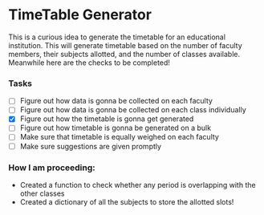 # TimeTable Generator
This is a curious idea to generate the timetable for an educational institution.
This will generate timetable based on the number of faculty members, their subjects allotted, and the number of classes available. 
Meanwhile here are the checks to be completed!
### Tasks
- [ ] Figure out how data is gonna be collected on each faculty
- [ ] Figure out how data is gonna be collected on each class individually
- [x] Figure out how the timetable is gonna get generated
- [ ] Figure out how timetable is gonna be generated on a bulk
- [ ] Make sure that timetable is equally weighed on each faculty
- [ ] Make sure suggestions are given promptly

### How I am proceeding: 
- Created a function to check whether any period is overlapping with the other classes
- Created a dictionary of all the subjects to store the allotted slots!
